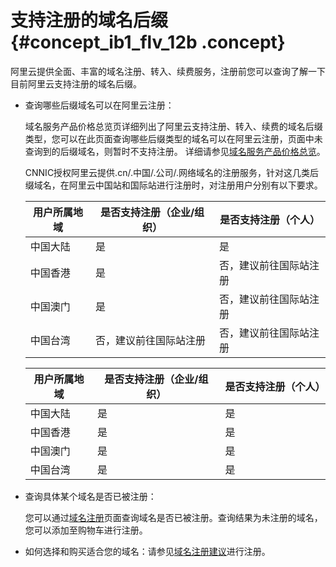 # 支持注册的域名后缀 {#concept_ib1_flv_12b .concept}

阿里云提供全面、丰富的域名注册、转入、续费服务，注册前您可以查询了解一下目前阿里云支持注册的域名后缀。

-   查询哪些后缀域名可以在阿里云注册：

    域名服务产品价格总览页详细列出了阿里云支持注册、转入、续费的域名后缀类型，您可以在此页面查询哪些后缀类型的域名可以在阿里云注册，页面中未查询到的后缀域名，则暂时不支持注册。 详细请参见[域名服务产品价格总览](http://wanwang.aliyun.com/help/price.html?spm=5176.1825329.1003.8.J5xVzn)。

    CNNIC授权阿里云提供.cn/.中国/.公司/.网络域名的注册服务，针对这几类后缀域名，在阿里云中国站和国际站进行注册时，对注册用户分别有以下要求。

    |用户所属地域|是否支持注册（企业/组织）|是否支持注册（个人）|
    |------|-------------|----------|
    |中国大陆|是|是|
    |中国香港|是|否，建议前往国际站注册|
    |中国澳门|是|否，建议前往国际站注册|
    |中国台湾|否，建议前往国际站注册|否，建议前往国际站注册|

    |用户所属地域|是否支持注册（企业/组织）|是否支持注册（个人）|
    |------|-------------|----------|
    |中国大陆|是|是|
    |中国香港|是|是|
    |中国澳门|是|是|
    |中国台湾|是|是|

-   查询具体某个域名是否已被注册：

    您可以通过[域名注册](https://wanwang.aliyun.com/)页面查询域名是否已被注册。查询结果为未注册的域名，您可以添加至购物车进行注册。

-   如何选择和购买适合您的域名：请参见[域名注册建议](https://help.aliyun.com/knowledge_detail/35894.html)进行注册。

